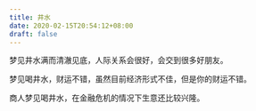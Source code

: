 ```yaml
---
title: 井水
date: 2020-02-15T20:54:12+08:00
draft: false
---
```


梦见井水满而清澈见底，人际关系会很好，会交到很多好朋友。

梦见喝井水，财运不错，虽然目前经济形式不佳，但是你的财运不错。

商人梦见喝井水，在金融危机的情况下生意还比较兴隆。